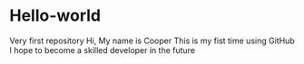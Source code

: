 # Hello-world
Very first repository
Hi, My name is Cooper
This is my fist time using GitHub
I hope to become a skilled developer in the future
